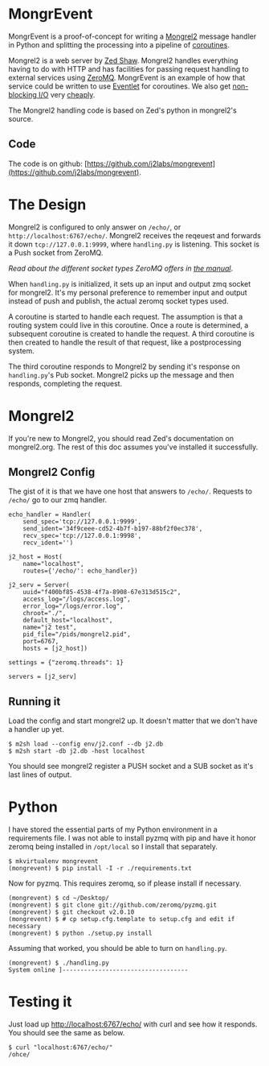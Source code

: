 # MongrEvent

MongrEvent is a proof-of-concept for writing a [Mongrel2](http://mongrel2.org/) message handler in Python and splitting the processing into a pipeline of [coroutines](http://en.wikipedia.org/wiki/Coroutine).

Mongrel2 is a web server by [Zed Shaw](http://zedshaw.com/). Mongrel2 handles everything having to do with HTTP and has facilities for passing request handling to external services using [ZeroMQ](http://www.zeromq.org/). MongrEvent is an example of how that service could be written to use [Eventlet](http://eventlet.net/) for coroutines. We also get [non-blocking I/O](http://en.wikipedia.org/wiki/Asynchronous_I/O) very [cheaply](http://eventlet.net/doc/patching.html).

The Mongrel2 handling code is based on Zed's python in mongrel2's source.

## Code

The code is on github: [https://github.com/j2labs/mongrevent](https://github.com/j2labs/mongrevent).

# The Design

Mongrel2 is configured to only answer on `/echo/`, or `http://localhost:6767/echo/`. Mongrel2 receives the reqeuest and forwards it down `tcp://127.0.0.1:9999`, where `handling.py` is listening. This socket is a Push socket from ZeroMQ.

*Read about the different socket types ZeroMQ offers in [the manual](http://api.zeromq.org/zmq_socket.html)*.

When `handling.py` is initialized, it sets up an input and output zmq socket for mongrel2. It's my personal preference to remember input and output instead of push and publish, the actual zeromq socket types used.

A coroutine is started to handle each request. The assumption is that a routing system could live in this coroutine. Once a route is determined, a subsequent coroutine is created to handle the request. A third coroutine is then created to handle the result of that request, like a postprocessing system.

The third coroutine responds to Mongrel2 by sending it's response on `handling.py`'s Pub socket. Mongrel2 picks up the message and then responds, completing the request.

# Mongrel2

If you're new to Mongrel2, you should read Zed's documentation on mongrel2.org. The rest of this doc assumes you've installed it successfully.

## Mongrel2 Config

The gist of it is that we have one host that answers to `/echo/`. Requests to `/echo/` go to our zmq handler.

    echo_handler = Handler(
        send_spec='tcp://127.0.0.1:9999',
        send_ident='34f9ceee-cd52-4b7f-b197-88bf2f0ec378',
        recv_spec='tcp://127.0.0.1:9998', 
        recv_ident='')
    
    j2_host = Host(
        name="localhost", 
        routes={'/echo/': echo_handler})
    
    j2_serv = Server(
        uuid="f400bf85-4538-4f7a-8908-67e313d515c2",
        access_log="/logs/access.log",
        error_log="/logs/error.log",
        chroot="./",
        default_host="localhost",
        name="j2 test",
        pid_file="/pids/mongrel2.pid",
        port=6767,
        hosts = [j2_host])
    
    settings = {"zeromq.threads": 1}
    
    servers = [j2_serv]

## Running it

Load the config and start mongrel2 up. It doesn't matter that we don't have a handler up yet.

    $ m2sh load --config env/j2.conf --db j2.db
    $ m2sh start -db j2.db -host localhost
    
You should see mongrel2 register a PUSH socket and a SUB socket as it's last lines of output.

# Python

I have stored the essential parts of my Python environment in a requirements file. I was not able to install pyzmq with pip and have it honor zeromq being installed in `/opt/local` so I install that separately.

    $ mkvirtualenv mongrevent
    (mongrevent) $ pip install -I -r ./requirements.txt
    
Now for pyzmq. This requires zeromq, so if please install if necessary.

    (mongrevent) $ cd ~/Desktop/
    (mongrevent) $ git clone git://github.com/zeromq/pyzmq.git
    (mongrevent) $ git checkout v2.0.10
    (mongrevent) $ # cp setup.cfg.template to setup.cfg and edit if necessary
    (mongrevent) $ python ./setup.py install

Assuming that worked, you should be able to turn on `handling.py`.

    (mongrevent) $ ./handling.py
    System online ]-----------------------------------

# Testing it

Just load up [http://localhost:6767/echo/](http://localhost:6767/echo/) with curl and see how it responds. You should see the same as below.

    $ curl "localhost:6767/echo/"
    /ohce/
